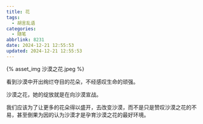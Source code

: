 ```yaml
---
title: 花
tags:
  - 胡言乱语
categories:
  - 随笔
abbrlink: 8231
date: 2024-12-21 12:55:53
updated: 2024-12-21 12:55:53
---
```


{% asset_img 沙漠之花.jpeg %}

看到沙漠中开出绚烂夺目的花朵，不经感叹生命的顽强。

沙漠之花，她的绽放就是在向沙漠宣战。

我们应该为了让更多的花朵得以盛开，去改变沙漠，而不是只是赞叹沙漠之花的不易，甚至倒果为因的认为沙漠才是孕育沙漠之花的最好环境。
